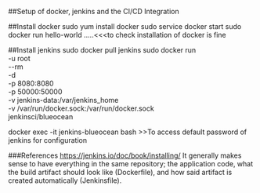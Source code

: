 ##Setup of docker, jenkins and the CI/CD Integration

##Install docker 
sudo yum install docker
sudo service docker start
sudo docker run hello-world .....<<<to check installation of docker is fine

##Install jenkins
sudo docker pull jenkins
sudo docker run \
  -u root \
  --rm \
  -d \
  -p 8080:8080 \
  -p 50000:50000 \
  -v jenkins-data:/var/jenkins_home \
  -v /var/run/docker.sock:/var/run/docker.sock \
  jenkinsci/blueocean
  
docker exec -it jenkins-blueocean bash  >>To access default password of jenkins for configuration







###References
https://jenkins.io/doc/book/installing/
It generally makes sense to have everything in the same repository; the application code, what the build artifact should look like (Dockerfile), and how said artifact is created automatically (Jenkinsfile).
